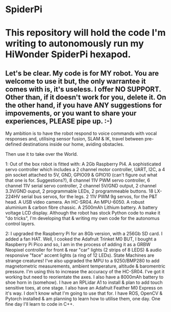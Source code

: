 # SpiderPi
# This repository will hold the code I'm writing to autonomously run my HiWonder SpiderPi hexapod.

## Let's be clear. My code is for MY robot. You are welcome to use it but, the only warrantee it comes with is, it's useless. I offer NO SUPPORT. Other than, if it doesn't work for you, delete it. On the other hand, if you have ANY suggestions for impovements, or you want to share your experiences, PLEASE pipe up. :-)

My ambition is to have the robot respond to voice commands with vocal responses and, utilising sensor fusion, SLAM & IK, travel between pre-defined destinations inside our home, aviding obstacles.

Then use it to take over the World.

1: Out of the box robot is fitted with:
A 2Gb Raspberry Pi4.
A sophisticated servo controller which includes a 2 channel motor controller, UART, I2C, a 4 pin socket attached to 5V, GND, GPIO09 & GPIO10 (can't figure out what that one is for. Suggestions?), 8 channel 11V PWM servo controller, 6 channel 11V serial servo controller, 2 channel 5V/GND output, 2 channel 3.3V/GND ouput, 2 programmable LEDs, 2 programmeable buttons.
18 LX-224HV serial bus servos, for the legs.
2 11V PWM 9g servos, for the P&T head.
A USB video camera.
An HC-SR04.
An MPU-6050.
A robust aluminium & carbon fibre chassic.
A 2500mAh Lithium battery.
A battery voltage LCD display.
Although the robot has stock Python code to make it "do tricks", I'm developing that & writing my own code for the autonomus control layers.

2: I upgraded the Raspberry Pi for an 8Gb version, with a 256Gb SD card. I added a fan HAT. Well, I cooked the Adafruit Trinket M0 BUT, I bought a Raspberry Pi Pico and so, I am in the process of adding it as a GRBW Neopixel controller for front & rear "car" lights (2 strips of 8 LEDS) & audio responsive "face" accent lights (a ring of 12 LEDs). State Machines are strange creatures! I've also upgraded the MPU to a 9250/BMP280 to add magnetometric measurements, ambient temperature, altitude & baromentric pressure. I'm using this to increase the accuracy of the HC-SR04. I've got it working but need to reorientate the axes. I also have a 8000mAh battery to shoe horn in (somehow). I have an RPLidar A1 to install & plan to add touch sensitive toes, at one stage. I also have an Adafruit Feather M0 Express on it's way. I don't know what I'm going to use that for. I have ROS, OpenCV & Pytorch installed & am planning to learn how to utilise them, one day. One fine day I'll learn to code in C++.
